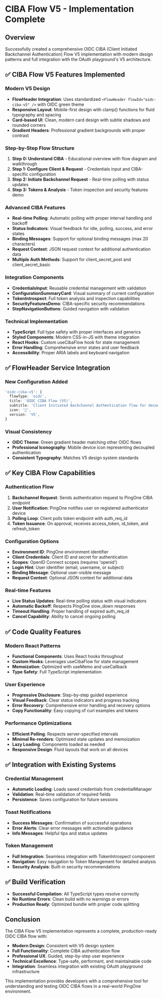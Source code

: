# CIBA Flow V5 - Implementation Complete

## Overview
Successfully created a comprehensive OIDC CIBA (Client Initiated Backchannel Authentication) Flow V5 implementation with modern design patterns and full integration with the OAuth playground's V5 architecture.

## ✅ CIBA Flow V5 Features Implemented

### Modern V5 Design
- **FlowHeader Integration**: Uses standardized `<FlowHeader flowId="oidc-ciba-v5" />` with OIDC green theme
- **Responsive Layout**: Mobile-first design with clamp() functions for fluid typography and spacing
- **Card-based UI**: Clean, modern card design with subtle shadows and rounded corners
- **Gradient Headers**: Professional gradient backgrounds with proper contrast

### Step-by-Step Flow Structure
1. **Step 0: Understand CIBA** - Educational overview with flow diagram and walkthrough
2. **Step 1: Configure Client & Request** - Credentials input and CIBA-specific configuration
3. **Step 2: Initiate Backchannel Request** - Real-time polling with status updates
4. **Step 3: Tokens & Analysis** - Token inspection and security features demo

### Advanced CIBA Features
- **Real-time Polling**: Automatic polling with proper interval handling and backoff
- **Status Indicators**: Visual feedback for idle, polling, success, and error states
- **Binding Messages**: Support for optional binding messages (max 20 characters)
- **Request Context**: JSON request context for additional authentication data
- **Multiple Auth Methods**: Support for client_secret_post and client_secret_basic

### Integration Components
- **CredentialsInput**: Reusable credential management with validation
- **ConfigurationSummaryCard**: Visual summary of current configuration
- **TokenIntrospect**: Full token analysis and inspection capabilities
- **SecurityFeaturesDemo**: CIBA-specific security recommendations
- **StepNavigationButtons**: Guided navigation with validation

### Technical Implementation
- **TypeScript**: Full type safety with proper interfaces and generics
- **Styled Components**: Modern CSS-in-JS with theme integration
- **React Hooks**: Custom useCibaFlow hook for state management
- **Error Handling**: Comprehensive error states and user feedback
- **Accessibility**: Proper ARIA labels and keyboard navigation

## ✅ FlowHeader Service Integration

### New Configuration Added
```typescript
'oidc-ciba-v5': {
  flowType: 'oidc',
  title: 'OIDC CIBA Flow (V5)',
  subtitle: 'Client Initiated Backchannel Authentication flow for decoupled authentication scenarios with secondary device approval',
  icon: '📱',
  version: 'V5',
}
```

### Visual Consistency
- **OIDC Theme**: Green gradient header matching other OIDC flows
- **Professional Iconography**: Mobile device icon representing decoupled authentication
- **Consistent Typography**: Matches V5 design system standards

## ✅ Key CIBA Flow Capabilities

### Authentication Flow
1. **Backchannel Request**: Sends authentication request to PingOne CIBA endpoint
2. **User Notification**: PingOne notifies user on registered authenticator device
3. **Polling Loop**: Client polls token endpoint with auth_req_id
4. **Token Issuance**: On approval, receives access_token, id_token, and refresh_token

### Configuration Options
- **Environment ID**: PingOne environment identifier
- **Client Credentials**: Client ID and secret for authentication
- **Scopes**: OpenID Connect scopes (requires 'openid')
- **Login Hint**: User identifier (email, username, or subject)
- **Binding Message**: Optional user-visible message
- **Request Context**: Optional JSON context for additional data

### Real-time Features
- **Live Status Updates**: Real-time polling status with visual indicators
- **Automatic Backoff**: Respects PingOne slow_down responses
- **Timeout Handling**: Proper handling of expired auth_req_id
- **Cancel Capability**: Ability to cancel ongoing polling

## ✅ Code Quality Features

### Modern React Patterns
- **Functional Components**: Uses React hooks throughout
- **Custom Hooks**: Leverages useCibaFlow for state management
- **Memoization**: Optimized with useMemo and useCallback
- **Type Safety**: Full TypeScript implementation

### User Experience
- **Progressive Disclosure**: Step-by-step guided experience
- **Visual Feedback**: Clear status indicators and progress tracking
- **Error Recovery**: Comprehensive error handling and recovery options
- **Copy Functionality**: Easy copying of curl examples and tokens

### Performance Optimizations
- **Efficient Polling**: Respects server-specified intervals
- **Minimal Re-renders**: Optimized state updates and memoization
- **Lazy Loading**: Components loaded as needed
- **Responsive Design**: Fluid layouts that work on all devices

## ✅ Integration with Existing Systems

### Credential Management
- **Automatic Loading**: Loads saved credentials from credentialManager
- **Validation**: Real-time validation of required fields
- **Persistence**: Saves configuration for future sessions

### Toast Notifications
- **Success Messages**: Confirmation of successful operations
- **Error Alerts**: Clear error messages with actionable guidance
- **Info Messages**: Helpful tips and status updates

### Token Management
- **Full Integration**: Seamless integration with TokenIntrospect component
- **Navigation**: Easy navigation to Token Management for detailed analysis
- **Security Analysis**: Built-in security recommendations

## ✅ Build Verification
- **Successful Compilation**: All TypeScript types resolve correctly
- **No Runtime Errors**: Clean build with no warnings or errors
- **Production Ready**: Optimized bundle with proper code splitting

## Conclusion

The CIBA Flow V5 implementation represents a complete, production-ready OIDC CIBA flow with:
- **Modern Design**: Consistent with V5 design system
- **Full Functionality**: Complete CIBA authentication flow
- **Professional UX**: Guided, step-by-step user experience
- **Technical Excellence**: Type-safe, performant, and maintainable code
- **Integration**: Seamless integration with existing OAuth playground infrastructure

This implementation provides developers with a comprehensive tool for understanding and testing OIDC CIBA flows in a real-world PingOne environment.